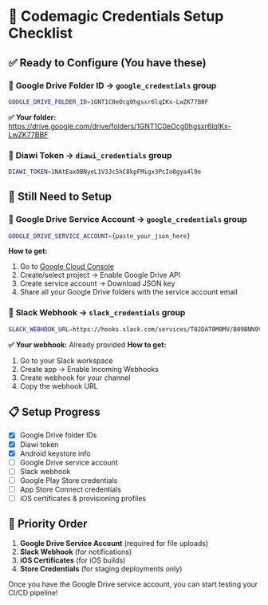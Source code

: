 # 🔑 Codemagic Credentials Setup Checklist

## ✅ **Ready to Configure** (You have these)

### 📁 **Google Drive Folder ID** → `google_credentials` group
```bash
GOOGLE_DRIVE_FOLDER_ID=1GNT1C0eOcg0hgsxr6lqIKx-LwZK77BBF
```
**✅ Your folder:** https://drive.google.com/drive/folders/1GNT1C0eOcg0hgsxr6lqIKx-LwZK77BBF

### 📲 **Diawi Token** → `diawi_credentials` group
```bash
DIAWI_TOKEN=1NAtEax0BNyeL1V3Jc5hC8kpFMigx3PcIo0gya4l9e
```

## 🚧 **Still Need to Setup**

### 🔐 **Google Drive Service Account** → `google_credentials` group
```bash
GOOGLE_DRIVE_SERVICE_ACCOUNT={paste_your_json_here}
```
**How to get:**
1. Go to [Google Cloud Console](https://console.cloud.google.com)
2. Create/select project → Enable Google Drive API
3. Create service account → Download JSON key
4. Share all your Google Drive folders with the service account email

### 💬 **Slack Webhook** → `slack_credentials` group
```bash
SLACK_WEBHOOK_URL=https://hooks.slack.com/services/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
```
**✅ Your webhook:** Already provided
**How to get:**
1. Go to your Slack workspace
2. Create app → Enable Incoming Webhooks
3. Create webhook for your channel
4. Copy the webhook URL

## 📋 **Setup Progress**

- [x] Google Drive folder IDs
- [x] Diawi token
- [x] Android keystore info
- [ ] Google Drive service account
- [ ] Slack webhook
- [ ] Google Play Store credentials
- [ ] App Store Connect credentials
- [ ] iOS certificates & provisioning profiles

## 🚀 **Priority Order**

1. **Google Drive Service Account** (required for file uploads)
2. **Slack Webhook** (for notifications)
3. **iOS Certificates** (for iOS builds)
4. **Store Credentials** (for staging deployments only)

Once you have the Google Drive service account, you can start testing your CI/CD pipeline!
